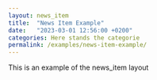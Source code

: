 ```yaml
---
layout: news_item
title:  "News Item Example"
date:   "2023-03-01 12:56:00 +0200"
categories: Here stands the categorie
permalink: /examples/news-item-example/
---
```

This is an example of the news_item layout
